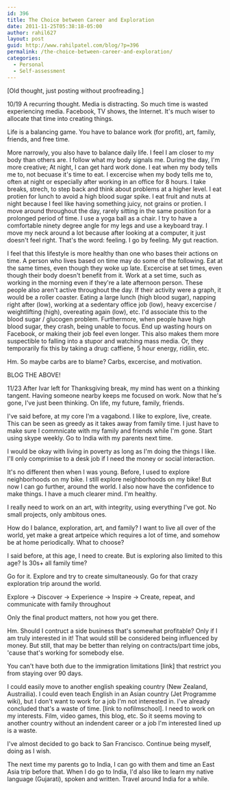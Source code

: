 ```yaml
---
id: 396
title: The Choice between Career and Exploration
date: 2011-11-25T05:38:18-05:00
author: rahil627
layout: post
guid: http://www.rahilpatel.com/blog/?p=396
permalink: /the-choice-between-career-and-exploration/
categories:
  - Personal
  - Self-assessment
---
```

[Old thought, just posting without proofreading.]

10/19
A recurring thought. Media is distracting. So much time is wasted experiencing media. Facebook, TV shows, the Internet. It's much wiser to allocate that time into creating things.

Life is a balancing game. You have to balance work (for profit), art, family, friends, and free time.

More narrowly, you also have to balance daily life. I feel I am closer to my body than others are. I follow what my body signals me. During the day, I'm more creative; At night, I can get hard work done. I eat when my body tells me to, not becuase it's time to eat. I excercise when my body tells me to, often at night or especially after working in an office for 8 hours. I take breaks, strech, to step back and think about problems at a higher level. I eat protien for lunch to avoid a high blood sugar spike. I eat fruit and nuts at night because I feel like having something juicy, not grains or protien. I move around throughout the day, rarely sitting in the same position for a prolonged period of time. I use a yoga ball as a chair. I try to have a comfortable ninety degree angle for my legs and use a keyboard tray. I move my neck around a lot because after looking at a computer, it just doesn't feel right. That's the word: feeling. I go by feeling. My gut reaction.

I feel that this lifestyle is more healthy than one who bases their actions on time. A person who lives based on time may do some of the following. Eat at the same times, even though they woke up late. Excercise at set times, even though their body doesn't benefit from it. Work at a set time, such as working in the morning even if they're a late afternoon person. These people also aren't active throughout the day. If their activity were a graph, it would be a roller coaster. Eating a large lunch (high blood sugar), napping right after (low), working at a sedentary office job (low), heavy excercise / weightlifting (high), overeating again (low), etc. I'd associate this to the blood sugar / glucogen problem. Furthermore, when people have high blood sugar, they crash, being unable to focus. End up wasting hours on Facebook, or making their job feel even longer. This also makes them more suspectible to falling into a stupor and watching mass media. Or, they temporarily fix this by taking a drug: caffiene, 5 hour energy, ridilin, etc.

Hm. So maybe carbs are to blame? Carbs, excercise, and motivation.

BLOG THE ABOVE!

11/23
After Ivar left for Thanksgiving break, my mind has went on a thinking tangent. Having someone nearby keeps me focused on work. Now that he's gone, I've just been thinking. On life, my future, family, friends.

I've said before, at my core I'm a vagabond. I like to explore, live, create. This can be seen as greedy as it takes away from family time. I just have to make sure I commnicate with my family and friends while I'm gone. Start using skype weekly. Go to India with my parents next time.

I would be okay with living in poverty as long as I'm doing the things I like. I'll only comprimise to a desk job if I need the money or social interaction.

It's no different then when I was young. Before, I used to explore neighborhoods on my bike. I still explore neighborhoods on my bike! But now I can go further, around the world. I also now have the confidence to make things. I have a much clearer mind. I'm healthy.

I really need to work on an art, with integrity, using everything I've got. No small projects, only ambitous ones.

How do I balance, exploration, art, and family? I want to live all over of the world, yet make a great artpeice which requires a lot of time, and somehow be at home periodically. What to choose?

I said before, at this age, I need to create. But is exploring also limited to this age? Is 30s+ all family time?

Go for it. Explore and try to create simultaneously. Go for that crazy exploration trip around the world.

Explore -&gt; Discover -&gt; Experience -&gt; Inspire -&gt; Create, repeat, and communicate with family throughout

Only the final product matters, not how you get there.

Hm. Should I contruct a side business that's somewhat profitable? Only if I am truly interested in it! That would still be considered being influenced by money. But still, that may be better than relying on contracts/part time jobs, 'cause that's working for somebody else.

You can't have both due to the immigration limitations [link] that restrict you from staying over 90 days.

I could easily move to another english speaking country (New Zealand, Austrailia). I could even teach English in an Asian country (Jet Programme wiki), but I don't want to work for a job I'm not interested in. I've already concluded that's a waste of time. [link to nofilmschool]. I need to work on my interests. Film, video games, this blog, etc. So it seems moving to another country without an indendent career or a job I'm interested lined up is a waste.

I've almost decided to go back to San Francisco. Continue being myself, doing as I wish.

The next time my parents go to India, I can go with them and time an East Asia trip before that. When I do go to India, I'd also like to learn my native language (Gujarati), spoken and written. Travel around India for a while.